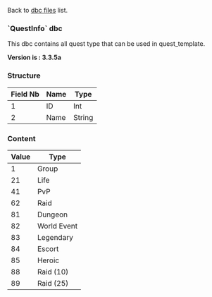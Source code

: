 Back to [dbc files](dbc_files) list.

### \`QuestInfo\` dbc

This dbc contains all quest type that can be used in quest\_template.

**Version is : 3.3.5a**

### Structure

| **Field Nb** | **Name** | **Type** |
|--------------|----------|----------|
| 1            | ID       | Int      |
| 2            | Name     | String   |

### Content

| **Value** | **Type**    |
|-----------|-------------|
| 1         | Group       |
| 21        | Life        |
| 41        | PvP         |
| 62        | Raid        |
| 81        | Dungeon     |
| 82        | World Event |
| 83        | Legendary   |
| 84        | Escort      |
| 85        | Heroic      |
| 88        | Raid (10)   |
| 89        | Raid (25)   |



